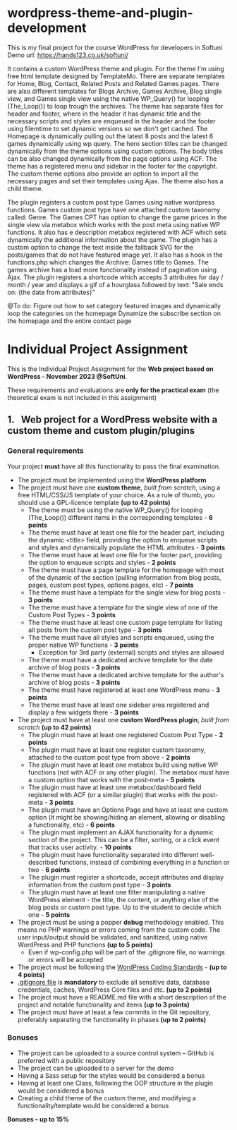# wordpress-theme-and-plugin-development
This is my final project for the course WordPress for developers in Softuni
Demo url: https://hands123.co.uk/softuni/

It contains a custom WordPress theme and plugin. For the theme I'm using free html template designed by TemplateMo.
There are separate templates for Home, Blog, Contact, Related Posts and Related Games pages.
There are also different templates for Blogs Archive, Games Archive, Blog single view, and Games single view using the native WP_Query() for looping (The_Loop()) to loop trough the archives.
The theme has separate files for header and footer, where in the header it has dynamic title and the necessary scripts and styles are enqueued in the header and the footer using filemtime to set dynamic versions so we don't get cached. 
The Homepage is dynamically pulling out the latest 8 posts and the latest 6 games dynamically using wp query. The hero section titles can be changed dynamically from the theme options using custom options. The body titles can be also changed dynamically from the page options using ACF. 
The theme has a registered menu and sidebar in the footer for the copyright.
The custom theme options also provide an option to import all the necessary pages and set their templates using Ajax.
The theme also has a child theme.

The plugin registers a custom post type Games using native wordpress functions.
Games custom post type have one attached custom taxonomy called: Genre.
The Games CPT has option to change the game prices in the single view via metabox which works with the post meta using native WP functions. It also has e description metabox registered with ACF which sets dynamically the additional information about the game.
The plugin has a custom option to change the text inside the fallback SVG for the  posts/games that do not have featured image yet.
It also has a hook in the functions.php which changes the Archive: Games title to Games.
The games archive has a load more functionality instead of pagination using Ajax.
The plugin registers a shortcode which accepts 3 attributes for day / month / year and displays a gif of a hourglass followed by text: "Sale ends on: {the date from attributes}"


@To do:
Figure out how to set category featured images and dynamically loop the categories on the homepage
Dynamize the subscribe section on the homepage and the entire contact page




<h1>Individual Project Assignment</h1>
This is the Individual Project Assignment for the <strong>Web project based on WordPress - November 2023 @SoftUni</strong>.

These requirements and evaluations are<strong> only for the practical exam</strong> (the theoretical exam is not included in this assignment)
<h2>1.   Web project for a WordPress website with a custom theme and custom plugin/plugins</h2>
<h3>General requirements</h3>
Your project <strong>must</strong> have all this functionality to pass the final examination.
<ul>
 	<li>The project must be implemented using the <strong>WordPress platform</strong></li>
 	<li>The project must have one <strong>custom theme</strong>, <em>built from scratch</em>, using a free HTML/CSS/JS template of your choice. As a rule of thumb, you should use a GPL-licence template <strong>(up to 42 points)</strong>
<ul>
 	<li>The theme must be using the native WP_Query() for looping (The_Loop()) different items in the corresponding templates - <strong>6 points</strong></li>
 	<li>The theme must have at least one file for the header part, including the dynamic &lt;title&gt; field, providing the option to enqueue scripts and styles and dynamically populate the HTML attributes - <strong>3 points</strong></li>
 	<li>The theme must have at least one file for the footer part, providing the option to enqueue scripts and styles - <strong>2 points</strong></li>
 	<li>The theme must have a page template for the homepage with most of the dynamic of the section (pulling information from blog posts, pages, custom post types, options pages, etc) - <strong>7 points</strong></li>
 	<li>The theme must have a template for the single view for blog posts - <strong>3 points</strong></li>
 	<li>The theme must have a template for the single view of one of the Custom Post Types - <strong>3 points</strong></li>
 	<li>The theme must have at least one custom page template for listing all posts from the custom post type - <strong>3 points</strong></li>
 	<li>The theme must have all styles and scripts enqueued, using the proper native WP functions - <strong>3 points</strong>
<ul>
 	<li>Exception for 3rd party (external) scripts and styles are allowed</li>
</ul>
</li>
 	<li>The theme must have a dedicated archive template for the date archive of blog posts - <strong>3 points</strong></li>
 	<li>The theme must have a dedicated archive template for the author's archive of blog posts - <strong>3 points</strong></li>
 	<li>The theme must have registered at least one WordPress menu - <strong>3 points</strong></li>
 	<li>The theme must have at least one sidebar area registered and display a few widgets there - <strong>3 points</strong></li>
</ul>
</li>
 	<li>The project must have at least one <strong>custom WordPress plugin</strong>, <em>built from scratch</em> <strong>(up to 42 points)</strong>
<ul>
 	<li>The plugin must have at least one registered Custom Post Type - <strong>2 points</strong></li>
 	<li>The plugin must have at least one register custom taxonomy, attached to the custom post type from above - <strong>2 points</strong></li>
 	<li>The plugin must have at least one metabox build using native WP functions (not with ACF or any other plugin). The metabox must have a custom option that works with the post-meta - <strong>5 points</strong></li>
 	<li>The plugin must have at least one metabox/dashboard field registered with ACF (or a similar plugin) that works with the post-meta - <strong>3 points</strong></li>
 	<li>The plugin must have an Options Page and have at least one custom option (it might be showing/hiding an element, allowing or disabling a functionality, etc) - <strong>6 points</strong></li>
 	<li>The plugin must implement an AJAX functionality for a dynamic section of the project. This can be a filter, sorting, or a click event that tracks user activity. - <strong>10 points</strong></li>
 	<li>The plugin must have functionality separated into different well-described functions, instead of combining everything in a function or two - <strong>6 points</strong></li>
 	<li>The plugin must register a shortcode, accept attributes and display information from the custom post type - <strong>3 points</strong></li>
 	<li>The plugin must have at least one filter manipulating a native WordPress element - the title, the content, or anything else of the blog posts or custom post type. Up to the student to decide which one - <strong>5 points</strong></li>
</ul>
</li>
 	<li>The project must be using a popper <strong>debug</strong> methodology enabled. This means no PHP warnings or errors coming from the custom code. The user input/output should be validated, and sanitized, using native WordPress and PHP functions <strong>(up to 5 points)</strong>
<ul>
 	<li>Even if wp-config.php will be part of the .gitignore file, no warnings or errors will be accepted</li>
</ul>
</li>
 	<li>The project must be following the <a href="https://developer.wordpress.org/coding-standards/wordpress-coding-standards/">WordPress Coding Standards</a> - <strong>(up to 4 points)</strong></li>
 	<li><a href="https://github.com/metodiew/softuni-jobs/blob/master/.gitignore">.gitignore file</a> is <strong>mandatory</strong> to exclude all sensitive data, database credentials, caches, WordPress Core files and etc<strong>. (up to 2 points)</strong></li>
 	<li>The project must have a README.md file with a short description of the project and notable functionality and items <strong>(up to 3 points)</strong></li>
 	<li>The project must have at least a few commits in the Git repository, preferably separating the functionality in phases <strong>(up to 2 points)</strong></li>
</ul>
<h3>Bonuses</h3>
<ul>
 	<li>The project can be uploaded to a source control system – GitHub is preferred with a public repository</li>
 	<li>The project can be uploaded to a server for the demo</li>
 	<li>Having a Sass setup for the styles would be considered a bonus</li>
 	<li>Having at least one Class, following the OOP structure in the plugin would be considered a bonus</li>
 	<li>Creating a child theme of the custom theme, and modifying a functionality/template would be considered a bonus</li>
</ul>
<strong>Bonuses – up to 15%</strong>
